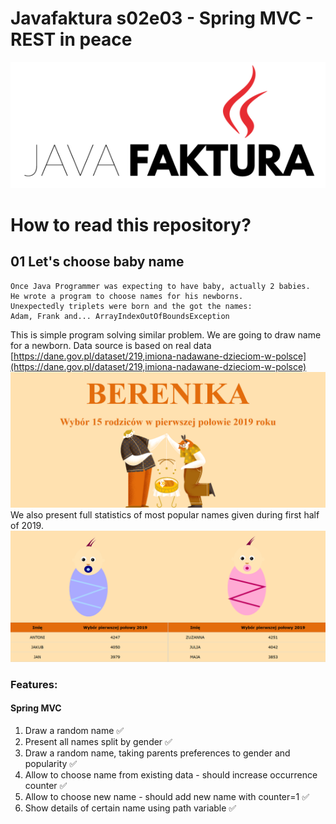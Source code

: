 ﻿# Javafaktura s02e03 - Spring MVC - REST in peace

![.images/javafaktura.png](.images/javafaktura.png)

# How to read this repository?

## 01 Let's choose baby name

```
Once Java Programmer was expecting to have baby, actually 2 babies.
He wrote a program to choose names for his newborns.
Unexpectedly triplets were born and the got the names:
Adam, Frank and... ArrayIndexOutOfBoundsException
```

This is simple program solving similar problem.
We are going to draw name for a newborn. Data source is based on real data [https://dane.gov.pl/dataset/219,imiona-nadawane-dzieciom-w-polsce](https://dane.gov.pl/dataset/219,imiona-nadawane-dzieciom-w-polsce)
![.images/chooser.png](.images/chooser.png)
We also present full statistics of most popular names given during first half of 2019.
![.images/all_names.png](.images/all_names.png)

### Features:

#### Spring MVC
1. Draw a random name :white_check_mark:
2. Present all names split by gender :white_check_mark:
3. Draw a random name, taking parents preferences to gender and popularity :white_check_mark:
4. Allow to choose name from existing data - should increase occurrence counter :white_check_mark:
5. Allow to choose new name - should add new name with counter=1 :white_check_mark:
6. Show details of certain name using path variable :white_check_mark:

